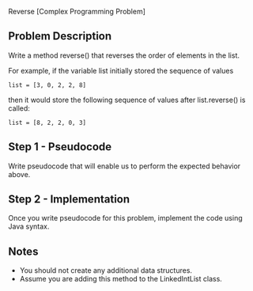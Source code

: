 Reverse [Complex Programming Problem]

Problem Description
--------------------------------------------------------------------------------
Write a method reverse() that reverses the order of elements in the list.

  For example, if the variable list initially stored the sequence of values

    list = [3, 0, 2, 2, 8]

  then it would store the following sequence of values after list.reverse() is
  called:

    list = [8, 2, 2, 0, 3]


Step 1 - Pseudocode
--------------------------------------------------------------------------------
Write pseudocode that will enable us to perform the expected behavior above.

Step 2 - Implementation
--------------------------------------------------------------------------------
Once you write pseudocode for this problem, implement the code using Java syntax.

Notes
--------------------------------------------------------------------------------
  - You should not create any additional data structures.
  - Assume you are adding this method to the LinkedIntList class.